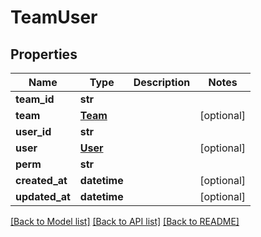 # TeamUser

## Properties
Name | Type | Description | Notes
------------ | ------------- | ------------- | -------------
**team_id** | **str** |  | 
**team** | [**Team**](Team.md) |  | [optional] 
**user_id** | **str** |  | 
**user** | [**User**](User.md) |  | [optional] 
**perm** | **str** |  | 
**created_at** | **datetime** |  | [optional] 
**updated_at** | **datetime** |  | [optional] 

[[Back to Model list]](../README.md#documentation-for-models) [[Back to API list]](../README.md#documentation-for-api-endpoints) [[Back to README]](../README.md)


